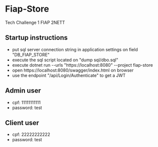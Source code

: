 # Fiap-Store
 Tech Challenge 1 FIAP 2NETT

## Startup instructions
- put sql server connection string in application settings on field "DB_FIAP_STORE"
- execute the sql script located on "dump sql/dbo.sql"
- execute dotnet run --urls "https://localhost:8080" --project fiap-store
- open https://localhost:8080/swagger/index.html on browser
- use the endpoint "/api/Login/Authenticate" to get a JWT

## Admin user
- cpf: 11111111111
- password: test

## Client user
- cpf: 22222222222
- password: test